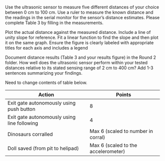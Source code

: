 Use the ultrasonic sensor to measure five different distances of your choice between 0 cm to 100 cm. Use
a ruler to measure the known distance and the readings in the serial monitor for the sensor’s distance
estimates. Please complete Table 3 by filling in the measurements.

Plot the actual distance against the measured distance. Include a line of unity slope for reference. Fit a
linear function to find the slope and then plot it on the same graph. Ensure the figure is clearly labeled
with appropriate titles for each axis and includes a legend

Document distance results (Table 3 and your results figure) in the Round 2 folder. How well does the
ultrasonic sensor perform within your tested distances relative to its stated sensing range of 2 cm to
400 cm? Add 1-3 sentences summarizing your findings.

Need to change contents of table below.

| Action | Points |
| --- | --- |
| Exit gate autonomously using push button | 8 |
| Exit gate autonomously using line following | 4 |
| Dinosaurs corralled | Max 6 (scaled to number in corral)|
| Doll saved (from pit to helipad) | Max 6 (scaled to the accelerometer)|
